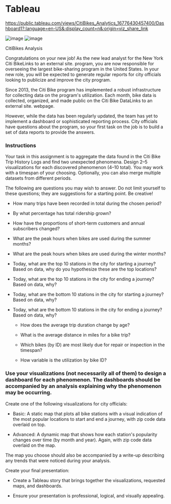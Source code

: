 # Tableau

https://public.tableau.com/views/CitiBikes_Analytics_16776430457400/Dashboard1?:language=en-US&:display_count=n&:origin=viz_share_link

![image](https://user-images.githubusercontent.com/110074895/222932909-78edcfad-bbff-4549-bf10-7fc4fe397896.png)
![image](https://user-images.githubusercontent.com/110074895/222932930-e2bb4805-3dc0-4416-995a-0cb588828d8c.png)

CitiBikes Analysis


Congratulations on your new job! As the new lead analyst for the New York Citi BikeLinks to an external site. program, you are now responsible for overseeing the largest bike-sharing program in the United States. In your new role, you will be expected to generate regular reports for city officials looking to publicize and improve the city program.

Since 2013, the Citi Bike program has implemented a robust infrastructure for collecting data on the program's utilization. Each month, bike data is collected, organized, and made public on the Citi Bike DataLinks to an external site. webpage.

However, while the data has been regularly updated, the team has yet to implement a dashboard or sophisticated reporting process. City officials have questions about the program, so your first task on the job is to build a set of data reports to provide the answers.

### Instructions
Your task in this assignment is to aggregate the data found in the Citi Bike Trip History Logs and find two unexpected phenomena.
  Design 2–5 visualizations for each discovered phenomenon (4–10 total). You may work with a timespan of your choosing. Optionally, you can also merge multiple datasets from different periods.

The following are questions you may wish to answer. Do not limit yourself to these questions; they are suggestions for a starting point. Be creative!

  * How many trips have been recorded in total during the chosen period?

  * By what percentage has total ridership grown?

  * How have the proportions of short-term customers and annual subscribers changed?

  * What are the peak hours when bikes are used during the summer months?

  * What are the peak hours when bikes are used during the winter months?

  * Today, what are the top 10 stations in the city for starting a journey? Based on data, why do you hypothesize these are the top locations?

  * Today, what are the top 10 stations in the city for ending a journey? Based on data, why?

  * Today, what are the bottom 10 stations in the city for starting a journey? Based on data, why?

  * Today, what are the bottom 10 stations in the city for ending a journey? Based on data, why?

    * How does the average trip duration change by age?

    * What is the average distance in miles for a bike trip?

    * Which bikes (by ID) are most likely due for repair or inspection in the timespan?

    * How variable is the utilization by bike ID?

### Use your visualizations (not necessarily all of them) to design a dashboard for each phenomenon. The dashboards should be accompanied by an analysis explaining why the phenomenon may be occurring.

  Create one of the following visualizations for city officials:

  - Basic: A static map that plots all bike stations with a visual indication of the most popular locations to start and end a journey, with zip code data overlaid on top.

  - Advanced: A dynamic map that shows how each station's popularity changes over time (by month and year). Again, with zip code data overlaid on the map.

The map you choose should also be accompanied by a write-up describing any trends that were noticed during your analysis.

Create your final presentation:

  - Create a Tableau story that brings together the visualizations, requested maps, and dashboards.

  - Ensure your presentation is professional, logical, and visually appealing.
